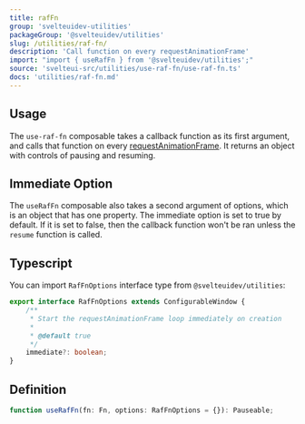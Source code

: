 ```yaml
---
title: rafFn
group: 'svelteuidev-utilities'
packageGroup: '@svelteuidev/utilities'
slug: /utilities/raf-fn/
description: 'Call function on every requestAnimationFrame'
import: "import { useRafFn } from '@svelteuidev/utilities';"
source: 'svelteui-src/utilities/use-raf-fn/use-raf-fn.ts'
docs: 'utilities/raf-fn.md'
---
```


<script lang='ts'>
    import { ComposableDemos, Demo } from "@svelteuidev/demos";
    import { Heading } from 'components'
</script>

<Heading />

## Usage

The `use-raf-fn` composable takes a callback function as its first argument, and calls that function on every [requestAnimationFrame](https://developer.mozilla.org/en-US/docs/Web/API/window/requestAnimationFrame). It returns an object with controls of pausing and resuming.

<Demo demo={ComposableDemos.useRafFnDemo.usage} />

## Immediate Option

The `useRafFn` composable also takes a second argument of options, which is an object that has one property. The immediate option is set to true by default. If it is set to false, then the callback function won't be ran unless the `resume` function is called.

<Demo demo={ComposableDemos.useRafFnDemo.options} />

## Typescript

You can import `RafFnOptions` interface type from `@svelteuidev/utilities`:

```ts
export interface RafFnOptions extends ConfigurableWindow {
	/**
	 * Start the requestAnimationFrame loop immediately on creation
	 *
	 * @default true
	 */
	immediate?: boolean;
}
```

## Definition

```ts
function useRafFn(fn: Fn, options: RafFnOptions = {}): Pauseable;
```
